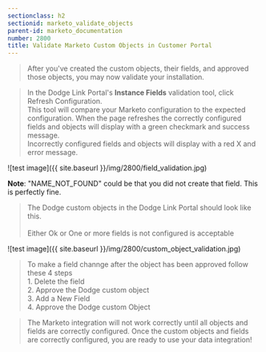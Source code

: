 ```yaml
---
sectionclass: h2
sectionid: marketo_validate_objects
parent-id: marketo_documentation
number: 2800
title: Validate Marketo Custom Objects in Customer Portal
---
```


>After you've created the custom objects, their fields, and approved those objects, you may now validate your installation.

>In the Dodge Link Portal's **Instance Fields** validation tool, click Refresh Configuration.  
This tool will compare your Marketo configuration to the expected configuration.
When the page refreshes the correctly configured fields and objects will display with a green checkmark and success message.   
Incorrectly configured fields and objects will display with a red X and error message.  

![test image]({{ site.baseurl }}/img/2800/field_validation.jpg)

**Note**:  "NAME_NOT_FOUND" could be that you did not create that field.  This is perfectly fine.

>The Dodge custom objects in the Dodge Link Portal should look like this.  
<br>Either Ok or One or more fields is not configured is acceptable

![test image]({{ site.baseurl }}/img/2800/custom_object_validation.jpg)


>To make a field channge after the object has been approved follow these 4 steps
<br>1. Delete the field
<br>2. Approve the Dodge custom object
<br>3. Add a New Field
<br>4. Approve the Dodge custom Object


>The Marketo integration will not work correctly until all objects and fields are correctly configured.
Once the custom objects and fields are correctly configured, you are ready to use your data integration!
